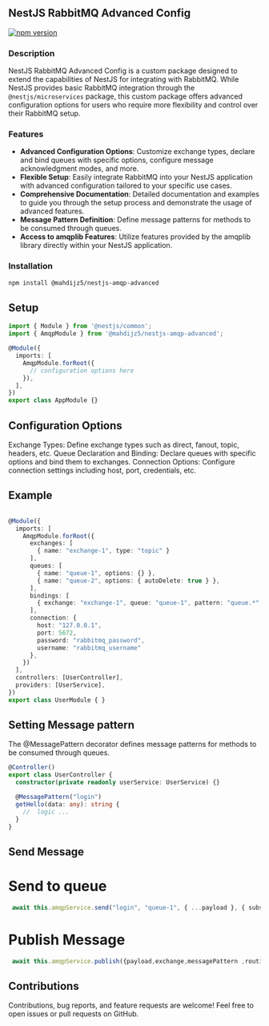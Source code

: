 ## NestJS RabbitMQ Advanced Config
[![npm version](https://badge.fury.io/js/%40mahdijz5%2Fnestjs-amqp-advanced.svg)](https://badge.fury.io/js/%40mahdijz5%2Fnestjs-amqp-advanced)

### Description
NestJS RabbitMQ Advanced Config is a custom package designed to extend the capabilities of NestJS for integrating with RabbitMQ. While NestJS provides basic RabbitMQ integration through the `@nestjs/microservices` package, this custom package offers advanced configuration options for users who require more flexibility and control over their RabbitMQ setup.

### Features
- **Advanced Configuration Options**: Customize exchange types, declare and bind queues with specific options, configure message acknowledgment modes, and more.
- **Flexible Setup**: Easily integrate RabbitMQ into your NestJS application with advanced configuration tailored to your specific use cases.
- **Comprehensive Documentation**: Detailed documentation and examples to guide you through the setup process and demonstrate the usage of advanced features.
- **Message Pattern Definition**: Define message patterns for methods to be consumed through queues.
- **Access to amqplib Features**: Utilize features provided by the amqplib library directly within your NestJS application.

### Installation
```bash
npm install @mahdijz5/nestjs-amqp-advanced
```

## Setup
```typescript
import { Module } from '@nestjs/common';
import { AmqpModule } from '@mahdijz5/nestjs-amqp-advanced';

@Module({
  imports: [
    AmqpModule.forRoot({
      // configuration options here
    }),
  ],
})
export class AppModule {}
```
## Configuration Options
Exchange Types: Define exchange types such as direct, fanout, topic, headers, etc.
Queue Declaration and Binding: Declare queues with specific options and bind them to exchanges.
Connection Options: Configure connection settings including host, port, credentials, etc.


## Example
```typescript

@Module({
  imports: [
    AmqpModule.forRoot({
      exchanges: [
        { name: "exchange-1", type: "topic" }
      ],
      queues: [
        { name: "queue-1", options: {} },
        { name: "queue-2", options: { autoDelete: true } },
      ],
      bindings: [
        { exchange: "exchange-1", queue: "queue-1", pattern: "queue.*" }
      ],
      connection: {
        host: "127.0.0.1",
        port: 5672,
        password: "rabbitmq_password",
        username: "rabbitmq_username"
      },
    })
  ],
  controllers: [UserController],
  providers: [UserService],
})
export class UserModule { }
```

## Setting Message pattern
The @MessagePattern decorator defines message patterns for methods to be consumed through queues.

```typescript
@Controller()
export class UserController {
  constructor(private readonly userService: UserService) {}

  @MessagePattern("login")
  getHello(data: any): string {
    //  logic ...
  }
}
```

## Send Message

# Send to queue
``` typescript
 await this.amqpService.send("login", "queue-1", { ...payload }, { subscribe: true })
```
# Publish Message
``` typescript
 await this.amqpService.publish({payload,exchange,messagePattern ,routingKey,options : {subscribe :true}})
```


## Contributions
Contributions, bug reports, and feature requests are welcome! Feel free to open issues or pull requests on GitHub.
